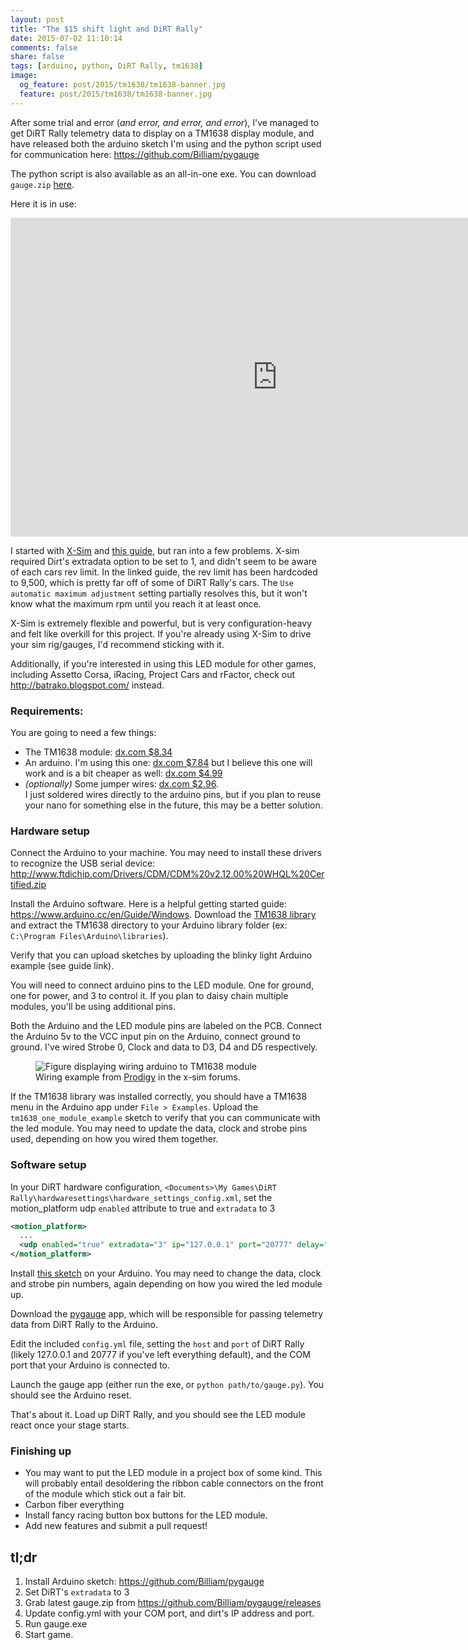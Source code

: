 ```yaml
---
layout: post
title: "The $15 shift light and DiRT Rally"
date: 2015-07-02 11:10:14
comments: false
share: false
tags: [arduino, python, DiRT Rally, tm1638]
image:
  og_feature: post/2015/tm1638/tm1638-banner.jpg
  feature: post/2015/tm1638/tm1638-banner.jpg
---
```


After some trial and error (_and error, and error, and error_), I've managed to get DiRT Rally telemetry data to
display on a TM1638 display module, and have released both the arduino sketch I'm using and the python script used for communication here: https://github.com/Billiam/pygauge

The python script is also available as an all-in-one exe. You can download `gauge.zip` [here](https://github.com/Billiam/pygauge/releases).

Here it is in use:
<iframe class="video" width="854" height="510" src="https://www.youtube.com/embed/C7DUk2SnzdM?rel=0&amp;showinfo=0" frameborder="0" allowfullscreen></iframe>

I started with [X-Sim](http://x-sim.de/software.php?lang=eng) and [this guide](http://www.x-sim.de/forum/viewtopic.php?f=40&t=155), but ran into a few problems. X-sim required Dirt's extradata option to be set to 1, and didn't seem to be aware of each cars rev limit. In the linked guide, the rev limit has been hardcoded to 9,500, which is pretty far off of some of DiRT Rally's cars. The `Use automatic maximum adjustment` setting partially resolves this, but it won't know what the maximum rpm until you reach it at least once.

X-Sim is extremely flexible and powerful, but is very configuration-heavy and felt like overkill for this project. If you're already using X-Sim to drive your sim rig/gauges, I'd recommend sticking with it.

Additionally, if you're interested in using this LED module for other games, including Assetto Corsa, iRacing, Project Cars and rFactor, check out http://batrako.blogspot.com/ instead.

### Requirements:

You are going to need a few things:

* The TM1638 module: [dx.com $8.34](http://www.dx.com/p/8x-digital-tube-8x-key-8x-double-color-led-module-81873?Utm_rid=97796579&Utm_source=affiliate)
* An arduino. I'm using this one: [dx.com $7.84](http://www.dx.com/p/nano-v3-0-controller-module-for-arduino-works-with-official-arduino-boards-blue-383407?Utm_rid=97796579&Utm_source=affiliate) but I believe this one will work and is a bit cheaper as well: [dx.com $4.99](http://www.dx.com/p/new-nano-v3-0-module-atmega328p-au-improved-version-for-arduino-yellow-369070?Utm_rid=97796579&Utm_source=affiliate)
* _(optionally)_ Some jumper wires: [dx.com $2.96](http://www.dx.com/p/male-to-female-dupont-breadboard-jumper-wires-for-arduino-40-piece-pack-20cm-length-146935?Utm_rid=97796579&Utm_source=affiliate).  
I just soldered wires directly to the arduino pins, but if you plan to reuse your nano for something else in the future, this may be a better solution.

### Hardware setup

Connect the Arduino to your machine. You may need to install these drivers to recognize the USB serial device: http://www.ftdichip.com/Drivers/CDM/CDM%20v2.12.00%20WHQL%20Certified.zip

Install the Arduino software. Here is a helpful getting started guide: https://www.arduino.cc/en/Guide/Windows. Download the [TM1638 library](https://code.google.com/p/tm1638-library/) and extract the TM1638 directory to your Arduino library folder (ex: `C:\Program Files\Arduino\libraries`).

Verify that you can upload sketches by uploading the blinky light Arduino example (see guide link).

You will need to connect arduino pins to the LED module. One for ground, one for power, and 3 to control it. If you plan to daisy chain multiple modules, you'll be using additional pins.

Both the Arduino and the LED module pins are labeled on the PCB. Connect the Arduino 5v to the VCC input pin on the Arduino, connect ground to ground. I've wired Strobe 0, Clock and data to D3, D4 and D5 respectively.


<figure>
	<img src="{{site.baseurl}}/images/post/2015/tm1638/wiring.jpg" alt="Figure displaying wiring arduino to TM1638 module" />
	<figcaption>
Wiring example from <a href="http://www.x-sim.de/forum/memberlist.php?mode=viewprofile&u=1437">Prodigy</a> in the x-sim forums.
	</figcaption>
</figure>


If the TM1638 library was installed correctly, you should have a TM1638 menu in the Arduino app under `File > Examples`. Upload the `tm1638_one_module_example` sketch to verify that you can communicate with the led module. You may need to update the data, clock and strobe pins used, depending on how you wired them together.

### Software setup

In your DiRT hardware configuration, `<Documents>\My Games\DiRT Rally\hardwaresettings\hardware_settings_config.xml`, set the motion_platform udp `enabled` attribute to true and `extradata` to 3

```xml
<motion_platform>
  ...
  <udp enabled="true" extradata="3" ip="127.0.0.1" port="20777" delay="1" /> 
</motion_platform>
```

Install [this sketch](https://raw.githubusercontent.com/Billiam/pygauge/master/arduino/tm1638-gauge.ino) on your Arduino. You may need to change the data, clock and strobe pin numbers, again depending on how you wired the led module up.

Download the [pygauge](https://github.com/Billiam/pygauge/releases) app, which will be responsible for passing telemetry data from DiRT Rally to the Arduino. 

Edit the included `config.yml` file, setting the `host` and `port` of DiRT Rally (likely 127.0.0.1 and 20777 if you've left everything default), and the COM port that your Arduino is connected to.

Launch the gauge app (either run the exe, or `python path/to/gauge.py`). You should see the Arduino reset.

That's about it. Load up DiRT Rally, and you should see the LED module react once your stage starts.

### Finishing up

* You may want to put the LED module in a project box of some kind. This will probably entail desoldering the ribbon cable connectors on the front of the module which stick out a fair bit.
* Carbon fiber everything
* Install fancy racing button box buttons for the LED module.
* Add new features and submit a pull request!

## tl;dr

1. Install Arduino sketch: https://github.com/Billiam/pygauge
2. Set DiRT's `extradata` to 3
3. Grab latest gauge.zip from https://github.com/Billiam/pygauge/releases
4. Update config.yml with your COM port, and dirt's IP address and port.
2. Run gauge.exe
3. Start game.
